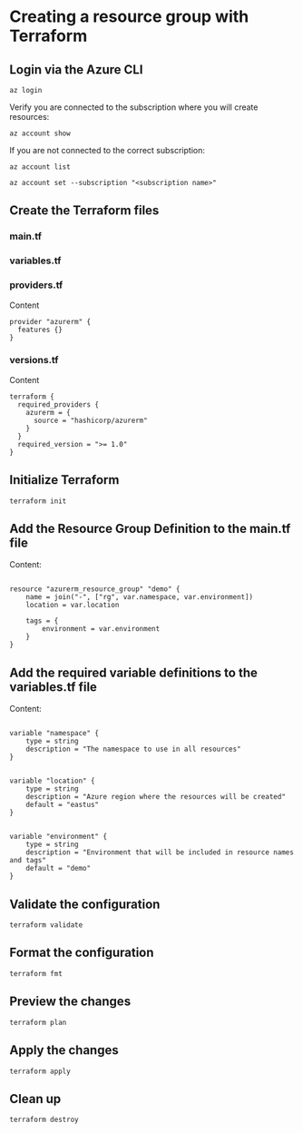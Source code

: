 # Creating a resource group with Terraform

## Login via the Azure CLI

````
az login

````

Verify you are connected to the subscription where you will create resources:

````
az account show
````

If you are not connected to the correct subscription:

````
az account list

az account set --subscription "<subscription name>"
````

## Create the Terraform files

### main.tf
### variables.tf

### providers.tf
Content

````
provider "azurerm" {
  features {}
}
````

### versions.tf

Content

````
terraform {
  required_providers {
    azurerm = {
      source = "hashicorp/azurerm"
    }
  }
  required_version = ">= 1.0"
}

````

## Initialize Terraform

````
terraform init
````

## Add the Resource Group Definition to the main.tf file

Content:

````

resource "azurerm_resource_group" "demo" {
    name = join("-", ["rg", var.namespace, var.environment])
    location = var.location
    
    tags = {
        environment = var.environment
    }
}
````

## Add the required variable definitions to the variables.tf file

Content:

````

variable "namespace" {
    type = string
    description = "The namespace to use in all resources"
}


variable "location" {
    type = string
    description = "Azure region where the resources will be created"
    default = "eastus"
}


variable "environment" {
    type = string
    description = "Environment that will be included in resource names and tags"
    default = "demo"
}
````


## Validate the configuration

````
terraform validate
````

## Format the configuration

````
terraform fmt
````

## Preview the changes
````
terraform plan
````


## Apply the changes
````
terraform apply
````

## Clean up

````
terraform destroy
````



